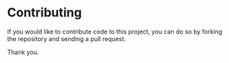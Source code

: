 # Contributing

If you would like to contribute code to this project, you can do so by forking
the repository and sending a pull request.

Thank you.
